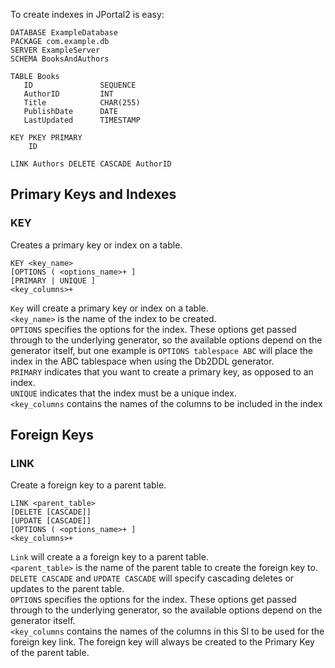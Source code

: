 To create indexes in JPortal2 is easy:

``` hl_lines="13-14"
DATABASE ExampleDatabase
PACKAGE com.example.db
SERVER ExampleServer
SCHEMA BooksAndAuthors

TABLE Books
   ID               SEQUENCE
   AuthorID         INT
   Title            CHAR(255)
   PublishDate      DATE
   LastUpdated      TIMESTAMP

KEY PKEY PRIMARY
    ID
    
LINK Authors DELETE CASCADE AuthorID 
```

## Primary Keys and Indexes

### **KEY**
Creates a primary key or index on a table.

``` linenums="0"
KEY <key_name> 
[OPTIONS ( <options_name>+ ]
[PRIMARY | UNIQUE ] 
<key_columns>+
```

`Key` will create a primary key or index on a table.  
`<key_name>` is the name of the index to be created.  
`OPTIONS` specifies the options for the index. These options get passed through to the underlying generator, so the
available options depend on the generator itself, but one example is `OPTIONS tablespace ABC` will place the index in
the ABC tablespace when using the Db2DDL generator.  
`PRIMARY` indicates that you want to create a primary key, as opposed to an index.  
`UNIQUE` indicates that the index must be a unique index.  
`<key_columns` contains the names of the columns to be included in the index

## Foreign Keys

### **LINK**
Create a foreign key to a parent table.

``` linenums="0"
LINK <parent_table> 
[DELETE [CASCADE]]
[UPDATE [CASCADE]]
[OPTIONS ( <options_name>+ ] 
<key_columns>+
```

`Link` will create a a foreign key to a parent table.  
`<parent_table>` is the name of the parent table to create the foreign key to.  
`DELETE CASCADE` and `UPDATE CASCADE` will specify cascading deletes or updates to the parent table.  
`OPTIONS` specifies the options for the index. These options get passed through to the underlying generator, so the
available options depend on the generator itself.  
`<key_columns` contains the names of the columns in this SI to be used for the foreign key link. The foreign key will
always be created to the Primary Key of the parent table.  
